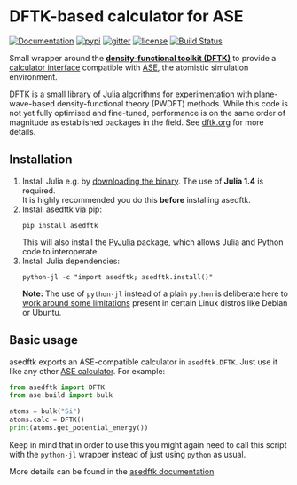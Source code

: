 # DFTK-based calculator for ASE
[![Documentation](https://img.shields.io/badge/doc-latest-blue.svg)](https://github.com/mfherbst/asedftk/blob/master/docs/asedftk.md)
[![pypi](https://img.shields.io/pypi/v/asedftk)](https://pypi.org/project/asedftk)
[![gitter](https://badges.gitter.im/DFTK-jl/community.svg)](https://gitter.im/DFTK-jl/community)
[![license](https://img.shields.io/github/license/mfherbst/asedftk.svg?maxAge=2592000)](https://github.com/mfherbst/asedftk/blob/master/LICENSE)
[![Build Status](https://api.travis-ci.com/mfherbst/asedftk.svg?branch=master)](https://travis-ci.com/mfherbst/asedftk)

Small wrapper around the
[**density-functional toolkit (DFTK)**](https://dftk.org)
to provide a
[calculator interface](https://wiki.fysik.dtu.dk/ase/ase/calculators/calculators.html)
compatible with [ASE](https://wiki.fysik.dtu.dk/ase/index.html),
the atomistic simulation environment.

DFTK is a small library of Julia algorithms
for experimentation with plane-wave-based
density-functional theory (PWDFT) methods.
While this code is not yet fully optimised and fine-tuned,
performance is on the same order of magnitude as established packages
in the field. See [dftk.org](https://dftk.org) for more details.

## Installation
1. Install Julia e.g. by [downloading the binary](https://julialang.org/downloads).
   The use of **Julia 1.4** is required.  
   It is highly recommended you do this **before** installing asedftk.
2. Install asedftk via pip:
   ```
   pip install asedftk
   ```
   This will also install the [PyJulia](https://pypi.org/project/julia/) package,
   which allows Julia and Python code to interoperate.
3. Install Julia dependencies:
   ```
   python-jl -c "import asedftk; asedftk.install()"
   ```
   **Note:** The use of `python-jl` instead of a plain `python`
   is deliberate here
   to [work around some limitations](https://pyjulia.readthedocs.io/en/stable/troubleshooting.html#your-python-interpreter-is-statically-linked-to-libpython)
   present in certain Linux distros like Debian or Ubuntu.

## Basic usage
asedftk exports an ASE-compatible calculator in `asedftk.DFTK`.
Just use it like any other
[ASE calculator](https://wiki.fysik.dtu.dk/ase/ase/calculators/calculators.html).
For example:
```python
from asedftk import DFTK
from ase.build import bulk

atoms = bulk("Si")
atoms.calc = DFTK()
print(atoms.get_potential_energy())
```
Keep in mind that in order to use this you might again need
to call this script with the `python-jl` wrapper
instead of just using `python` as usual.

More details can be found in the [asedftk documentation](https://github.com/mfherbst/asedftk/blob/master/docs/asedftk.md)
